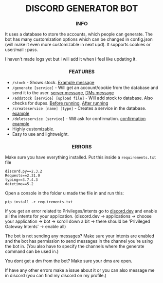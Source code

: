 <h1 align="center">
	  DISCORD GENERATOR BOT
</h1>

<h3 align="center">
	  INFO
</h3>

It uses a database to store the accounts, which people can generate. The bot has many customization options which can be changed in config.json (will make it even more customizable in next upd). It supports cookies or user/mail : pass.

I haven't made logs yet but i will add it when i feel like updating it.

<h3 align="center">
	  FEATURES

</h3>

* `/stock` - Shows stock. [Example message](https://github.com/Atluzka/account-gen-bot/assets/52002842/1b33211d-92a7-4b12-bed0-e0d49a38cdbd)
* `/generate [service]` - Will get an account/cookie from the database and send it to the user. [server message](https://github.com/Atluzka/account-gen-bot/assets/52002842/87d7ddb4-efbe-4b96-8e29-bc42e57e1d5e), [DMs message](https://github.com/Atluzka/account-gen-bot/assets/52002842/bfc7d186-5e71-42bd-a002-756640485abb)
* `/addstock [service] [upload file]` - Will add stock to database. Also checks for dupes. [Before running](https://github.com/Atluzka/account-gen-bot/assets/52002842/d9dea2fd-2e25-4bde-bace-e538da0118b0), [After running](https://github.com/Atluzka/account-gen-bot/assets/52002842/91764c4c-2ae5-4fab-9aff-6f3e37044e0b)
* `/createservice [name] [type]` - Creates a service in the database. [example](https://github.com/Atluzka/account-gen-bot/assets/52002842/77bfa2a1-23d3-401a-9a17-bda33724751d)
* `/deleteservice [service]` - Will ask for confirmation. [confirmation example](https://github.com/Atluzka/account-gen-bot/assets/52002842/771fb803-2388-487f-a8a8-6ea8c4a7312e)
* Highly customizable.
* Easy to use and lightweight.

<h3 align="center">
	  ERRORS

</h3>

Make sure you have everything installed. Put this inside a `requirements.txt` file
```
discord.py==2.3.2
Requests==2.31.0
typing==3.7.4.3
datetime==5.2
```
Open a console in the folder u made the file in and run this:
```
pip install -r requirements.txt
```

If you get an error related to Privileges/intents go to [discord.dev](https://discord.dev) and enable all the intents for your application. 
(discord.dev -> applications -> choose your application -> bot -> scroll down a bit -> there should be 'Privileged Gateway Intents' -> enable all)

The bot is not sending any messages? Make sure your intents are enabled and the bot has permission to send messages in the channel you're using the bot in. (You also have to specify the channels where the generate command can be used in.)

You dont get a dm from the bot? Make sure your dms are open.

If have any other errors make a issue about it or you can also message me in discord (you can find my discord on my profile.)
